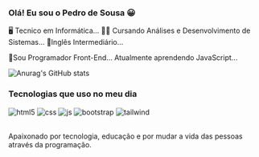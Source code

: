 ### Olá! Eu sou o Pedro de Sousa 😀

🖥️ Tecnico em Informática...
👨‍💻 Cursando Análises e Desenvolvimento de Sistemas...
📍Inglês Intermediário...

📍Sou Programador Front-End...
Atualmente aprendendo JavaScript...

![Anurag's GitHub stats](https://github-readme-stats.vercel.app/api?username=pedrinho-devv&show_icons=true&theme=radical)


### Tecnologias que uso no meu dia

<div style="display: inline_block">
  <img align="center" alt="html5" src="https://img.shields.io/badge/HTML5-E34F26?style=for-the-badge&logo=html5&logoColor=white" />
  <img align="center" alt="css" src="https://img.shields.io/badge/CSS3-1572B6?style=for-the-badge&logo=css3&logoColor=white" />
  <img align="center" alt="js" src="https://img.shields.io/badge/JavaScript-F7DF1E?style=for-the-badge&logo=javascript&logoColor=black" />
  <img align="center" alt="bootstrap" src="	https://img.shields.io/badge/Bootstrap-563D7C?style=for-the-badge&logo=bootstrap&logoColor=white" />
  <img align="center" alt="tailwind" src="https://img.shields.io/badge/Tailwind_CSS-38B2AC?style=for-the-badge&logo=tailwind-css&logoColor=white" />
</div><br/>

Apaixonado por tecnologia, educação e por mudar a vida das pessoas através da programação.
